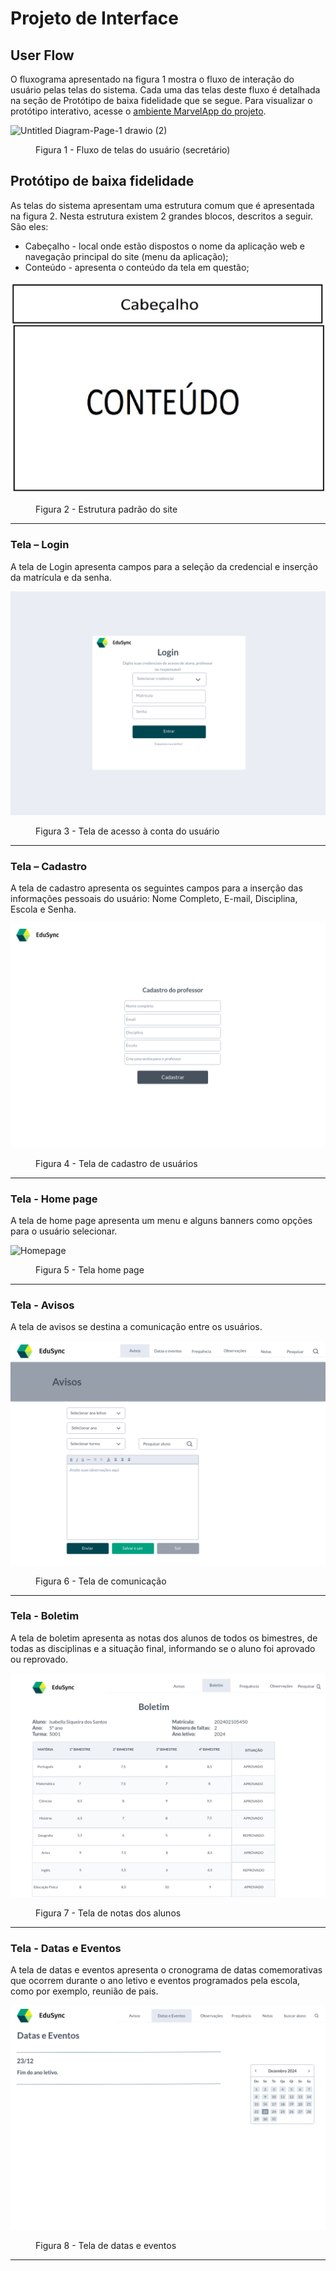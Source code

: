 
# Projeto de Interface

## User Flow

O fluxograma apresentado na figura 1 mostra o fluxo de interação do usuário pelas telas do sistema. Cada uma das telas deste fluxo é detalhada na seção de Protótipo de baixa fidelidade que se segue. Para visualizar o protótipo interativo, acesse o <a href="https://marvelapp.com/prototype/c6jcd01?emb=1&iosapp=false&frameless=false">ambiente MarvelApp do projeto</a>.

![Untitled Diagram-Page-1 drawio (2)](./img/Edusync/userflow.png) 



<figure> 
    <figcaption>Figura 1 - Fluxo de telas do usuário (secretário)
</figure> 


## Protótipo de baixa fidelidade

As telas do sistema apresentam uma estrutura comum que é apresentada na figura 2. Nesta estrutura existem 2 grandes blocos, descritos a seguir. São eles:
<ul>
  <li>Cabeçalho - local onde estão dispostos o nome da aplicação web e navegação principal do site (menu da aplicação);</li>
  <li>Conteúdo - apresenta o conteúdo da tela em questão;</li>
</ul> 


  ![](./img/Edusync/conteudo.jpg) 
  <figure>
    <figcaption>Figura 2 - Estrutura padrão do site
  </figure>

  <hr>

<h3><b>Tela – Login</b></h3>
<p>A tela de Login apresenta campos para a seleção da credencial e inserção da matrícula e da senha. </p>
  
  ![login](./img/Edusync/Login1.png)


<figure> 
    <figcaption>Figura 3 - Tela de acesso à conta do usuário
</figure>
<hr>

<h3><b>Tela – Cadastro</b></h3>
<p>A tela de cadastro apresenta os seguintes campos para a inserção das informações pessoais do usuário: Nome Completo, E-mail, Disciplina, Escola e Senha.</p>
  
  ![cadastro](./img/Edusync/CadastroProfessor.png)


<figure> 
    <figcaption>Figura 4 - Tela de cadastro de usuários
</figure>
<hr> 

<h3><b>Tela - Home page</b></h3>
<p>A tela de home page apresenta um menu e alguns banners como opções para o usuário selecionar. </p>
  
![Homepage](./img/Edusync/HubSecretário.png)

<figure> 
  <figcaption>Figura 5 - Tela home page
</figure> 
<hr>

<h3><b>Tela - Avisos</b></h3>
<p>A tela de avisos se destina a comunicação entre os usuários. </p>
  
![Avisos](./img/Edusync/Avisos.png)

<figure> 
  <figcaption>Figura 6 - Tela de comunicação
</figure> 
<hr>

<h3><b>Tela - Boletim</b></h3>
<p>A tela de boletim apresenta as notas dos alunos de todos os bimestres, de todas as disciplinas e a situação final, informando se o aluno foi aprovado ou reprovado. </p>
  
![Boletim](./img/Edusync/Boletim.png)

<figure> 
  <figcaption>Figura 7 - Tela de notas dos alunos
</figure> 
<hr>

<h3><b>Tela - Datas e Eventos</b></h3>
<p>A tela de datas e eventos apresenta o cronograma de datas comemorativas que ocorrem durante o ano letivo e eventos programados pela escola, como por exemplo, reunião de pais.</p>
  
![Datas e Eventos](./img/Edusync/DatasEventos.png)

<figure> 
  <figcaption>Figura 8 - Tela de datas e eventos
</figure> 
<hr>





